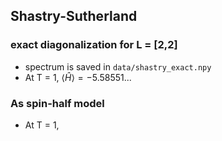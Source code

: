 ## Shastry-Sutherland 

### exact diagonalization for L = [2,2]
- spectrum is saved in `data/shastry_exact.npy`
- At T = 1, $\langle\hat{H}\rangle=-5.58551...$

### As spin-half model
- At T = 1, 


